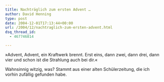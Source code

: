 ```yaml
---
title: Nachträglich zum ersten Advent …
author: David Henning
type: post
date: 2004-12-01T17:13:44+00:00
url: /2004/12/nachtraglich-zum-ersten-advent.html
dsq_thread_id:
  - 467746814

---
```

»Advent, Advent, ein Kraftwerk brennt. Erst eins, dann zwei, dann drei, dann vier und schon ist die Strahlung auch bei dir.«

Wahnsinnig witzig, was? Stammt aus einer alten Schülerzeitung, die ich vorhin zufällig gefunden habe.